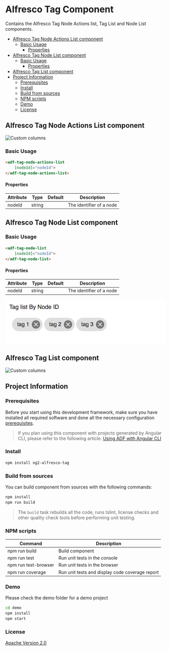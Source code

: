 # Alfresco Tag Component

Contains the Alfresco Tag Node Actions list, Tag List and Node List components.

<!-- markdown-toc start - Don't edit this section.  npm run toc to generate it-->

<!-- toc -->

- [Alfresco Tag Node Actions List component](#alfresco-tag-node-actions-list-component)
  * [Basic Usage](#basic-usage)
    + [Properties](#properties)
- [Alfresco Tag Node List component](#alfresco-tag-node-list-component)
  * [Basic Usage](#basic-usage-1)
    + [Properties](#properties-1)
- [Alfresco Tag List component](#alfresco-tag-list-component)
- [Project Information](#project-information)
  * [Prerequisites](#prerequisites)
  * [Install](#install)
  * [Build from sources](#build-from-sources)
  * [NPM scripts](#npm-scripts)
  * [Demo](#demo)
  * [License](#license)

<!-- tocstop -->

<!-- markdown-toc end -->

## Alfresco Tag Node Actions List component

![Custom columns](docs/assets/tag3.png)

### Basic Usage

```html
<adf-tag-node-actions-list 
    [nodeId]="nodeId">
</adf-tag-node-actions-list>
```  

#### Properties

| Attribute | Type | Default | Description |
| --- | --- | --- | --- |
| nodeId | string | | The identifier of a node |

## Alfresco Tag Node List component

### Basic Usage

```html
<adf-tag-node-list 
    [nodeId]="nodeId">
</adf-tag-node-list>
``` 

#### Properties

| Attribute | Type | Default | Description |
| --- | --- | --- | --- |
| nodeId | string | | The identifier of a node |

![Custom columns](docs/assets/tag1.png)                         

## Alfresco Tag List component

![Custom columns](docs/assets/tag2.png)                         

## Project Information

### Prerequisites

Before you start using this development framework, make sure you have installed all required software and done all the
necessary configuration [prerequisites](https://github.com/Alfresco/alfresco-ng2-components/blob/master/PREREQUISITES.md).

> If you plan using this component with projects generated by Angular CLI, please refer to the following article: [Using ADF with Angular CLI](https://github.com/Alfresco/alfresco-ng2-components/wiki/Angular-CLI)

### Install

```sh
npm install ng2-alfresco-tag
```

### Build from sources

You can build component from sources with the following commands:

```sh
npm install
npm run build
```

> The `build` task rebuilds all the code, runs tslint, license checks 
> and other quality check tools before performing unit testing.

### NPM scripts

| Command | Description |
| --- | --- |
| npm run build | Build component |
| npm run test | Run unit tests in the console |
| npm run test-browser | Run unit tests in the browser
| npm run coverage | Run unit tests and display code coverage report |

### Demo

Please check the demo folder for a demo project

```sh
cd demo
npm install
npm start
```

### License

[Apache Version 2.0](https://github.com/Alfresco/alfresco-ng2-components/blob/master/LICENSE)

